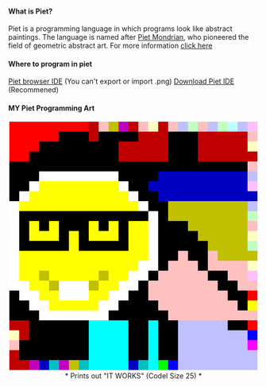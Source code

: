 #### What is Piet?
Piet is a programming language in which programs look like abstract paintings. The language is named after [Piet Mondrian](http://www.ibiblio.org/wm/paint/auth/mondrian/), who pioneered the field of geometric abstract art. For more information [click here](https://www.dangermouse.net/esoteric/piet.html)

#### Where to program in piet
[Piet browser IDE](https://gabriellesc.github.io/piet/) (You can't export or import .png)
[Download Piet IDE](https://github.com/dnek/pietron/releases) (Recommened)

#### MY Piet Programming Art
<div align="center"><img src="itJustWorks/ItWorks.png" height="500px"></div>
<div align="center"> * Prints out "IT WORKS" (Codel Size 25) * </div>

